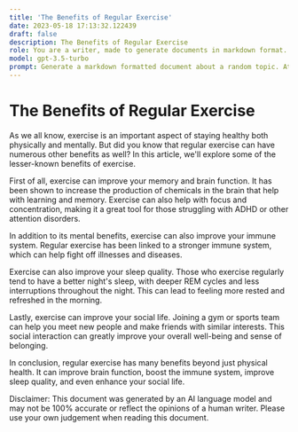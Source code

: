 ```yaml
---
title: 'The Benefits of Regular Exercise'
date: 2023-05-18 17:13:32.122439
draft: false
description: The Benefits of Regular Exercise
role: You are a writer, made to generate documents in markdown format. It is very important that all of the documents you generate are in valid markdown format.
model: gpt-3.5-turbo
prompt: Generate a markdown formatted document about a random topic. At the bottom, include a disclaimer explaining that the document was generated by you. The first line of the document should be the title. Make sure that the entire document is in proper markdown format, using a mix of various tags to make the document visually appealing.
---
```


# The Benefits of Regular Exercise

As we all know, exercise is an important aspect of staying healthy both physically and mentally. But did you know that regular exercise can have numerous other benefits as well? In this article, we'll explore some of the lesser-known benefits of exercise.

First of all, exercise can improve your memory and brain function. It has been shown to increase the production of chemicals in the brain that help with learning and memory. Exercise can also help with focus and concentration, making it a great tool for those struggling with ADHD or other attention disorders.

In addition to its mental benefits, exercise can also improve your immune system. Regular exercise has been linked to a stronger immune system, which can help fight off illnesses and diseases.

Exercise can also improve your sleep quality. Those who exercise regularly tend to have a better night's sleep, with deeper REM cycles and less interruptions throughout the night. This can lead to feeling more rested and refreshed in the morning.

Lastly, exercise can improve your social life. Joining a gym or sports team can help you meet new people and make friends with similar interests. This social interaction can greatly improve your overall well-being and sense of belonging.

In conclusion, regular exercise has many benefits beyond just physical health. It can improve brain function, boost the immune system, improve sleep quality, and even enhance your social life.

Disclaimer: This document was generated by an AI language model and may not be 100% accurate or reflect the opinions of a human writer. Please use your own judgement when reading this document.